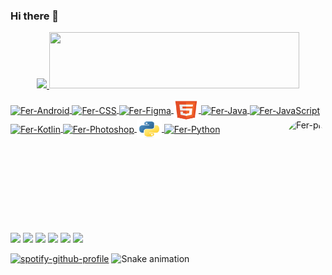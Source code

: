 ### Hi there 👋

<div align="center">
  <a href="https://github.com/feunanda">
  <img height="160em" src="https://github-readme-stats.vercel.app/api?username=feunanda&show_icons=true&theme=radical&include_all_commits=true&count_private=true"/>
  <img height="90em" width=400em src="https://github-readme-stats.vercel.app/api/top-langs/?username=feunanda&layout=compact&langs_count=7&theme=radical"/>
</div>
<div style="display: inline_block"><br>
  <img align="center" alt="Fer-Android" height="30" width="40" src="https://cdn.jsdelivr.net/gh/devicons/devicon/icons/android/android-plain.svg">
  <img align="center" alt="Fer-CSS" height="30" width="40" src="https://cdn.jsdelivr.net/gh/devicons/devicon/icons/css3/css3-original.svg">
  <img align="center" alt="Fer-Figma" height="30" width="40" src= "https://cdn.jsdelivr.net/gh/devicons/devicon/icons/figma/figma-original.svg">
  <img align="center" alt="Fer-HTML" height="30" width="40" src="https://raw.githubusercontent.com/devicons/devicon/master/icons/html5/html5-original.svg">
  <img align="center" alt="Fer-Java" height="30" width="40" src="https://cdn.jsdelivr.net/gh/devicons/devicon/icons/java/java-original.svg" />
  <img align="center" alt="Fer-JavaScript" height="30" width="40" src="https://cdn.jsdelivr.net/gh/devicons/devicon/icons/javascript/javascript-original.svg">
  <img align="center" alt="Fer-Kotlin" height="30" width="40" src="https://cdn.jsdelivr.net/gh/devicons/devicon/icons/kotlin/kotlin-original.svg">
  <img align="center" alt="Fer-Photoshop" height="30" width="40" src="https://cdn.jsdelivr.net/gh/devicons/devicon/icons/photoshop/photoshop-line.svg">
  <img align="center" alt="Fer-Python" height="30" width="40" src="https://raw.githubusercontent.com/devicons/devicon/master/icons/python/python-original.svg">
  <img align="center" alt="Fer-Python" height="30" width="40" src="https://cdn.jsdelivr.net/gh/devicons/devicon/icons/vscode/vscode-original.svg">


 
  <img align="right" alt="Fer-pic" height="150" style="border-radius:50px;" src="https://picrew.me/shareImg/secret/202206/644129_tOpe3uKH.png">
</div>
  
<img align="center" height="2" width="658" src="https://camo.githubusercontent.com/1e2d21053078bfce95a49055362115d90262781298f934e827550c922df3f8cd/68747470733a2f2f7777772e616e696d61746564696d616765732e6f72672f646174612f6d656469612f3536322f616e696d617465642d6c696e652d696d6167652d303432392e676966">
  
<div> 

  <a href="https://www.behance.net/feunanda/moodboard" target="_blank"><img src="https://img.shields.io/badge/Behance-0054F7?style=for-the-badge&logo=behance&logoColor=white" target="_blank"></a> 
  <a href="https://discord.com/users/968711698758389790" target="_blank"><img src="https://img.shields.io/badge/Discord-7289DA?style=for-the-badge&logo=discord&logoColor=white" target="_blank"></a> 
  <a href = "mailto:feunandasimba@gmail.com"><img src="https://img.shields.io/badge/Gmail-D14836?style=for-the-badge&logo=gmail&logoColor=white"></a>
  <a href="https://instagram.com/fernandamzimba" target="_blank"><img src="https://img.shields.io/badge/-Instagram-%23E4405F?style=for-the-badge&logo=instagram&logoColor=white" target="_blank"></a>
  <a href="https://www.linkedin.com/in/fernandazimba" target="_blank"><img src="https://img.shields.io/badge/-LinkedIn-%230077B5?style=for-the-badge&logo=linkedin&logoColor=white" target="_blank"></a> 
  <a href="https://www.twitter.com/feunandasimba" target="_blank"><img src="https://img.shields.io/badge/Twitter-1DA1F2?style=for-the-badge&logo=twitter&logoColor=white" target="_blank"></a> 

  
  [![spotify-github-profile](https://spotify-github-profile.vercel.app/api/view?uid=fernanda_zimba&cover_image=true&theme=novatorem&bar_color=ff0000&bar_color_cover=false)](https://spotify-github-profile.vercel.app/api/view?uid=fernanda_zimba&redirect=true) 
  ![Snake animation](https://github.com/feunanda/feunanda/blob/output/github-contribution-grid-snake.svg)
 
</div>  
  

